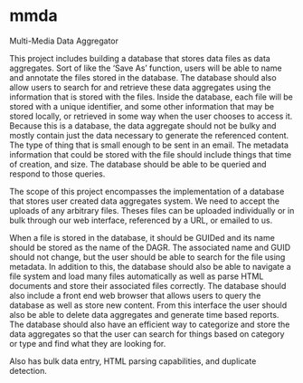 # mmda
Multi-Media Data Aggregator

This project includes building a database that stores data files as data aggregates. Sort of like the ‘Save As’ function, users will be able to name and annotate the files stored in the database. The database should also allow users to search for and retrieve these data aggregates using the information that is stored with the files. Inside the database, each file will be stored with a unique identifier, and some other information that may be stored locally, or retrieved in some way when the user chooses to access it. Because this is a database, the data aggregate should not be bulky and mostly contain just the data necessary to generate the referenced content. The type of thing that is small enough to be sent in an email. The metadata information that could be stored with the file should include things that time of creation, and size. The database should be able to be queried and respond to those queries. 

The scope of this project encompasses the implementation of a  database that stores user created data aggregates system. We need to accept the uploads of any arbitrary files. Theses files can be uploaded individually or in bulk through our web interface, referenced by a URL, or emailed to us. 

When a file is stored in the database, it should be GUIDed and its name should be stored as the name of the DAGR. The associated name and GUID should not change, but the user should be able to search for the file using metadata. In addition to this, the database should also be able to navigate a file system and load many files automatically as well as parse HTML documents and store their associated files correctly.  The database should also include a front end web browser that allows users to query the database as well as store new content. From this interface the user should also be able to delete data aggregates and generate time based reports. The database should also have an efficient way to categorize and store the data aggregates so that the user can search for things based on category or type and find what they are looking for.

Also has bulk data entry, HTML parsing capabilities, and duplicate detection.
